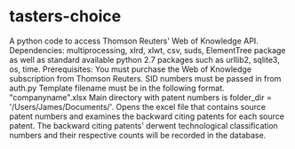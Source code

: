 tasters-choice
==============
A python code to access Thomson Reuters' Web of Knowledge API.
Dependencies: multiprocessing, xlrd, xlwt, csv, suds, ElementTree package as well as standard available python 2.7 packages such as urllib2, sqlite3, os, time.
Prerequisites: You must purchase the Web of Knowledge subscription from Thomson Reuters.
SID numbers must be passed in from auth.py
Template filename must be in the following format. "companyname".xlsx
Main directory with patent numbers is folder_dir = '/Users/James/Documents/'.
Opens the excel file that contains source patent numbers and examines the backward citing 
patents for each source patent.
The backward citing patents' derwent technological classification numbers and their respective
counts will be recorded in the database.
